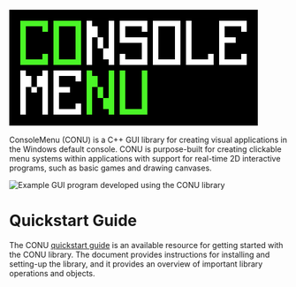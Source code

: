 ![Console Menu logo image](./readme_img/conu_logo.png)

ConsoleMenu (CONU) is a C++ GUI library for creating visual applications in the Windows default console. CONU is purpose-built for creating clickable menu systems within applications with support for real-time 2D interactive programs, such as basic games and drawing canvases. 

![Example GUI program developed using the CONU library](./examples/basicmenu/readme_img/conu_demonstration.gif)

# Quickstart Guide
The CONU [quickstart guide](https://docs.google.com/document/d/1iKMQI_5z-xb1Jxoke-HaIryZRz2Btgbtw02dYN7yWg4/edit?usp=sharing) is an available resource for getting started with the CONU library. The document provides instructions for installing and setting-up the library, and it provides an overview of important library operations and objects.
